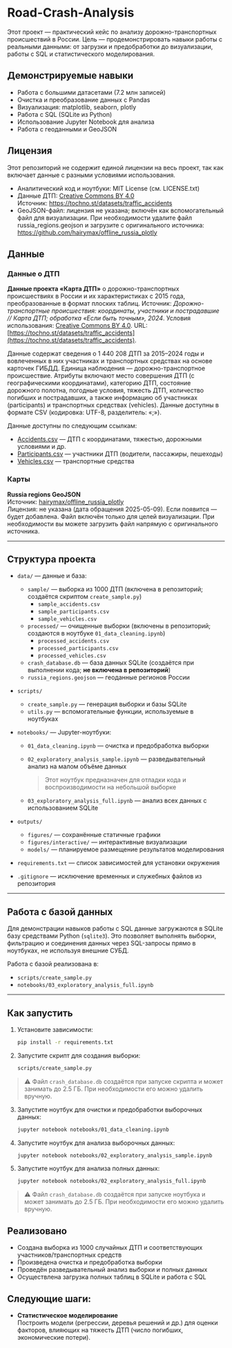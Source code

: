 # Road-Crash-Analysis

Этот проект — практический кейс по анализу дорожно-транспортных происшествий в России. Цель — продемонстрировать навыки работы с реальными данными: от загрузки и предобработки до визуализации, работы с SQL и статистического моделирования.

## Демонстрируемые навыки

- Работа с большими датасетами (7.2 млн записей)
- Очистка и преобразование данных с Pandas
- Визуализация: matplotlib, seaborn, plotly
- Работа с SQL (SQLite из Python)
- Использование Jupyter Notebook для анализа
- Работа с геоданными и GeoJSON

## Лицензия

Этот репозиторий не содержит единой лицензии на весь проект, так как включает данные с разными условиями использования.

- Аналитический код и ноутбуки: MIT License (см. LICENSE.txt)
- Данные ДТП: [Creative Commons BY 4.0](https://creativecommons.org/licenses/by/4.0/)  
  Источник: https://tochno.st/datasets/traffic_accidents
- GeoJSON-файл: лицензия не указана; включён как вспомогательный файл для визуализации. При необходимости удалите файл russia_regions.geojson и загрузите с оригинального источника: https://github.com/hairymax/offline_russia_plotly

## Данные

### Данные о ДТП

**Данные проекта «Карта ДТП»** о дорожно-транспортных происшествиях в России и их характеристиках с 2015 года, преобразованные в формат плоских таблиц. Источник: *Дорожно-транспортные происшествия: координаты, участники и пострадавшие // Карта ДТП; обработка «Если быть точным», 2024*. Условия использования: [Creative Commons BY 4.0](https://creativecommons.org/licenses/by/4.0/). URL: [https://tochno.st/datasets/traffic_accidents](https://tochno.st/datasets/traffic_accidents).

Данные содержат сведения о 1 440 208 ДТП за 2015–2024 годы и вовлеченных в них участниках и транспортных средствах на основе карточек ГИБДД. Единица наблюдения — дорожно-транспортное происшествие. Атрибуты включают место совершения ДТП (с географическими координатами), категорию ДТП, состояние дорожного полотна, погодные условия, тяжесть ДТП, количество погибших и пострадавших, а также информацию об участниках (participants) и транспортных средствах (vehicles). Данные доступны в формате CSV (кодировка: UTF-8, разделитель: «;»).

Данные доступны по следующим ссылкам:
- [Accidents.csv](https://disk.yandex.ru/d/yPdgwafR_2xElg) — ДТП с координатами, тяжестью, дорожными условиями и др.
- [Participants.csv](https://disk.yandex.ru/d/YeyKLfXuETaEUQ) — участники ДТП (водители, пассажиры, пешеходы)
- [Vehicles.csv](https://disk.yandex.ru/d/NJApFGWb85CWVQ) — транспортные средства

### Карты

**Russia regions GeoJSON**  
Источник: [hairymax/offline_russia_plotly](https://github.com/hairymax/offline_russia_plotly/blob/main/data/russia_regions.geojson)  
Лицензия: не указана (дата обращения 2025-05-09). Если появится — будет добавлена. Файл включён только для целей визуализации. При необходимости вы можете загрузить файл напрямую с оригинального источника.

---

## Структура проекта

- `data/` — данные и база:
  - `sample/` — выборка из 1000 ДТП (включена в репозиторий; создаётся скриптом `create_sample.py`)
    - `sample_accidents.csv`
    - `sample_participants.csv`
    - `sample_vehicles.csv`
  - `processed/` — очищенные выборки (включены в репозиторий; создаются в ноутбуке `01_data_cleaning.ipynb`)
    - `processed_accidents.csv`
    - `processed_participants.csv`
    - `processed_vehicles.csv`
  - `crash_database.db` — база данных SQLite (создаётся при выполнении кода; **не включена в репозиторий**)
  - `russia_regions.geojson` — геоданные регионов России

- `scripts/`
  - `create_sample.py` — генерация выборки и базы SQLite
  - `utils.py` — вспомогательные функции, используемые в ноутбуках

- `notebooks/` — Jupyter-ноутбуки:
  - `01_data_cleaning.ipynb` — очистка и предобработка выборки
  - `02_exploratory_analysis_sample.ipynb` — разведывательный анализ на малом объёме данных
      
    > Этот ноутбук предназначен для отладки кода и воспроизводимости на небольшой выборке
  - `03_exploratory_analysis_full.ipynb` — анализ всех данных с использованием SQLite

- `outputs/`
  - `figures/` — сохранённые статичные графики
  - `figures/interactive/` — интерактивные визуализации
  - `models/` — планируемое размещение результатов моделирования

- `requirements.txt` — список зависимостей для установки окружения

- `.gitignore` — исключение временных и служебных файлов из репозитория

---

## Работа с базой данных

Для демонстрации навыков работы с SQL данные загружаются в SQLite базу средствами Python (`sqlite3`). Это позволяет выполнять выборки, фильтрацию и соединения данных через SQL-запросы прямо в ноутбуках, не используя внешние СУБД.

Работа с базой реализована в:
- `scripts/create_sample.py`
- `notebooks/03_exploratory_analysis_full.ipynb`

---

## Как запустить

1. Установите зависимости:
   ```bash
   pip install -r requirements.txt

2. Запустите скрипт для создания выборки:
   ```bash
   scripts/create_sample.py
   
> ⚠️ Файл `crash_database.db` создаётся при запуске скрипта и может занимать до 2.5 ГБ. При необходимости его можно удалить вручную.

3. Запустите ноутбук для очистки и предобработки выборочных данных:
   ```bash
   jupyter notebook notebooks/01_data_cleaning.ipynb
   
4. Запустите ноутбук для анализа выборочных данных:
   ```bash
   jupyter notebook notebooks/02_exploratory_analysis_sample.ipynb
   
5. Запустите ноутбук для анализа полных данных:
   ```bash
   jupyter notebook notebooks/02_exploratory_analysis_full.ipynb
   
> ⚠️ Файл `crash_database.db` создаётся при запуске ноутбука и может занимать до 2.5 ГБ. При необходимости его можно удалить вручную.
   
## Реализовано

- Создана выборка из 1000 случайных ДТП и соответствующих участников/транспортных средств
- Произведена очистка и предобработка выборки
- Проведён разведывательный анализ выборки и полных данных
- Осуществлена загрузка полных таблиц в SQLite и работа с SQL

## Следующие шаги:

- **Статистическое моделирование**  
  Построить модели (регрессии, деревья решений и др.) для оценки факторов, влияющих на тяжесть ДТП (число погибших, экономические потери).
